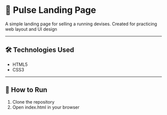# **🚗 Pulse Landing Page**

A simple landing page for selling a running devises. Created for practicing web layout and UI design

---

## **🛠 Technologies Used**

- HTML5  
- CSS3  

---

## **🚀 How to Run**
1. Clone the repository
2. Open index.html in your browser


